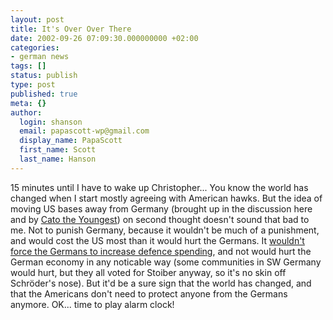 ```yaml
---
layout: post
title: It's Over Over There
date: 2002-09-26 07:09:30.000000000 +02:00
categories:
- german news
tags: []
status: publish
type: post
published: true
meta: {}
author:
  login: shanson
  email: papascott-wp@gmail.com
  display_name: PapaScott
  first_name: Scott
  last_name: Hanson
---
```

<p>15 minutes until I have to wake up Christopher... You know the world has changed when I start mostly agreeing with American hawks. But the idea of moving US bases away from Germany (brought up in the <a hrf="http://www.papascott.de/2002/09/24/1903.php#001903">discussion here</a> and by <a href="http://catotheyoungest.blogspot.com/">Cato the Youngest</a>) on second thought doesn't sound that bad to me. Not to punish Germany, because it wouldn't be much of a punishment, and would cost the US most than it would hurt the Germans. It <a href="http://denbeste.nu/cd_log_entries/2002/09/EUforceprojection.shtml">wouldn't force the Germans to increase defence spending</a>, and not would hurt the German economy in any noticable way (some communities in SW Germany would hurt, but they all voted for Stoiber anyway, so it's no skin off Schröder's nose). But it'd be a sure sign that the world has changed, and that the Americans don't need to protect anyone from the Germans anymore. OK... time to play alarm clock!</p>
